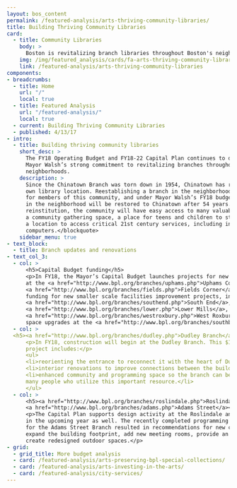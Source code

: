 ```yaml
---
layout: bos_content
permalink: /featured-analysis/arts-thriving-community-libraries/
title: Building Thriving Community Libraries
card:
  - title: Community Libraries
    body: >
      Boston is revitalizing branch libraries throughout Boston's neighborhoods.
    img: /img/featured_analysis/cards/fa-arts-thriving-community-libraries.jpg
    link: /featured-analysis/arts-thriving-community-libraries
components:
- breadcrumbs:
  - title: Home
    url: "/"
    local: true
  - title: Featured Analysis
    url: "/featured-analysis/"
    local: true
  - current: Building Thriving Community Libraries
  - published: 4/13/17
- intro:
  - title: Building thriving community libraries
    short_desc: >
      The FY18 Operating Budget and FY18-22 Capital Plan continues to demonstrate 
      Mayor Walsh’s strong commitment to revitalizing branches throughout Boston’s 
      neighborhoods.
    description: >
      Since the Chinatown Branch was torn down in 1954, Chinatown has remained without its 
      own library location. Reestablishing a branch in the neighborhood has been a high priority 
      for members of this community, and under Mayor Walsh’s FY18 budget, library services 
      in the neighborhood will be restored to Chinatown after 54 years. <blockquote>With this 
      reinstitution, the community will have easy access to many valuable services, including 
      a community gathering space, a place for teens and children to study and learn, and
      a location to access critical 21st century services, including internet and 
      computers.</blockquote>
    sidebar_menu: true
- text_block:
  - title: Branch updates and renovations
- text_col_3:
  - col: >
      <h5>Capital Budget funding</h5>
      <p>In FY18, the Mayor’s Capital Budget launches projects for new or renovated spaces 
      at the <a href="http://www.bpl.org/branches/uphams.php">Uphams Corner</a> and 
      <a href="http://www.bpl.org/branches/fields.php">Fields Corner</a> branches. It also includes 
      funding for new smaller scale facilities improvement projects, including interior updates at the
      <a href="http://www.bpl.org/branches/southend.php">South End</a>, 
      <a href="http://www.bpl.org/branches/lower.php">Lower Mills</a>, and 
      <a href="http://www.bpl.org/branches/westroxbury.php">West Roxbury</a> branches, and landscaping and exterior 
      space upgrades at the <a href="http://www.bpl.org/branches/southboston.php">South Boston Branch</a>.</p>
  - col: >
  <h5><a href="http://www.bpl.org/branches/dudley.php">Dudley Branch</a></h5>
      <p>In FY18, construction will begin at the Dudley Branch. This $14.7 million 
      project includes:</p>
      <ul>
      <li>reorienting the entrance to reconnect it with the heart of Dudley Square;</li>
      <li>interior renovations to improve connections between the building’s spaces; and</li>
      <li>enhanced community and programming space so the branch can better serve the 
      many people who utilize this important resource.</li>
      </ul>
  - col: >
      <h5><a href="http://www.bpl.org/branches/roslindale.php">Roslindale</a> and 
      <a href="http://www.bpl.org/branches/adams.php">Adams Street</a></h5>
      <p>The Capital Plan supports design activity at the Roslindale and Adams Street branches 
      in the upcoming year as well. The recently completed programming study and community process 
      for the Adams Street Branch resulted in recommendations for new construction that will 
      expand the building footprint, add new meeting rooms, provide an enhanced teen space, and 
      create redesigned outdoor spaces.</p>
- grid:
  - grid_title: More budget analysis
  - card: /featured-analysis/arts-preserving-bpl-special-collections/
  - card: /featured-analysis/arts-investing-in-the-arts/
  - card: /featured-analysis/city-services/
---
```

